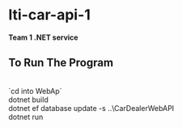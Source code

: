 # lti-car-api-1
<b> Team 1 .NET service 
<br>
## To Run The Program 
</b>
<br>
`cd into WebAp`
<br>
dotnet build
<br>
dotnet ef database update  -s ..\CarDealerWebAPI
<br>
dotnet run
